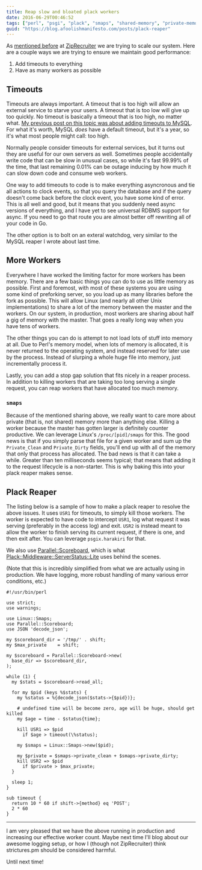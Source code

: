 ```yaml
---
title: Reap slow and bloated plack workers
date: 2016-06-29T00:46:52
tags: ["perl", "psgi", "plack", "smaps", "shared-memory", "private-memory"]
guid: "https://blog.afoolishmanifesto.com/posts/plack-reaper"
---
```

As [mentioned before](/posts/put-mysql-in-timeout/) at
[ZipRecruiter](https://www.ziprecruiter.com/) we are trying to scale our system.
Here are a couple ways we are trying to ensure we maintain good performance:

 1. Add timeouts to everything
 2. Have as many workers as possible

## Timeouts

Timeouts are always important.  A timeout that is too high will allow an
external service to starve your users.  A timeout that is too low will give up
too quickly.  No timeout is basically a timeout that is too high, no matter
what.  [My previous post on this topic was about adding timeouts to
MySQL](/posts/put-mysql-in-timeout/).  For what it's worth, MySQL *does* have a
default timeout, but it's a year, so it's what most people might call: too
high.

Normally people consider timeouts for external services, but it turns out they
are useful for our own servers as well.  Sometimes people accidentally write
code that can be slow in unusual cases, so while it's fast 99.99% of the time,
that last remaining 0.01% can be outage inducing by how much it can slow down
code and consume web workers.

One way to add timeouts to code is to make everything asyncronous and tie all
actions to clock events, so that you query the database and if the query doesn't
come back before the clock event, you have some kind of error.  This is all well
and good, but it means that you suddenly need async versions of everything, and
I have yet to see universal RDBMS support for async.  If you need to go that
route you are almost better off rewriting all of your code in Go.

The other option is to bolt on an exteral watchdog, very similar to the MySQL
reaper I wrote about last time.

## More Workers

Everywhere I have worked the limiting factor for more workers has been memory.
There are a few basic things you can do to use as little memory as possible.
First and foremost, with most of these systems you are using some kind of
preforking server, so you load up as many libraries before the fork as possible.
This will allow Linux (and nearly all other Unix implementations) to share a
lot of the memory between the master and the workers.  On our system, in
production, most workers are sharing about half a gig of memory with the master.
That goes a really long way when you have tens of workers.

The other things you can do is attempt to not load lots of stuff into memory at
all.  Due to Perl's memory model, when lots of memory is allocated, it is never
returned to the operating system, and instead reserved for later use by the
process.  Instead of slurping a whole huge file into memory, just incrementally
process it.

Lastly, you can add a stop gap solution that fits nicely in a reaper process.
In addition to killing workers that are taking too long serving a single
request, you can reap workers that have allocated too much memory.

### `smaps`

Because of the mentioned sharing above, we really want to care more about
private (that is, not shared) memory more than anything else.  Killing a worker
because the master has gotten larger is definitely counter productive.  We can
leverage Linux's `/proc/[pid]/smaps` for this.  The good news is that if you
simply parse that file for a given worker and sum up the `Private_Clean` and
`Private_Dirty` fields, you'll end up with all of the memory that only that
process has allocated.  The bad news is that it can take a while.  Greater than
ten milliseconds seems typical; that means that adding it to the request
lifecycle is a non-starter.  This is why baking this into your plack reaper
makes sense.

## Plack Reaper

The listing below is a sample of how to make a plack reaper to resolve the above
issues.  It uses `USR1` for timeouts, to simply kill those workers.  The worker
is expected to have code to intercept `USR1`, log what request it was serving
(preferably in the access log) and exit. `USR2` is instead meant to allow the
worker to finish serving its current request, if there is one, and then exit
after.  You can leverage `psgix.harakiri` for that.

We also use
[Parallel::Scoreboard](https://metacpan.org/pod/Parallel::Scoreboard), which is
what
[Plack::Middleware::ServerStatus::Lite](https://metacpan.org/pod/Plack::Middleware::ServerStatus::Lite)
uses behind the scenes.

(Note that this is incredibly simplified from what we are actually using in
production.  We have logging, more robust handling of many various error
conditions, etc.)

```
#!/usr/bin/perl

use strict;
use warnings;

use Linux::Smaps;
use Parallel::Scoreboard;
use JSON 'decode_json';

my $scoreboard_dir = '/tmp/' . shift;
my $max_private    = shift;

my $scoreboard = Parallel::Scoreboard->new(
  base_dir => $scoreboard_dir,
);

while (1) {
  my $stats = $scoreboard->read_all;

  for my $pid (keys %$stats) {
    my %status = %{decode_json($stats->{$pid})};

    # undefined time will be become zero, age will be huge, should get killed
    my $age = time - $status{time};

    kill USR1 => $pid
      if $age > timeout(\%status);

    my $smaps = Linux::Smaps->new($pid);

    my $private = $smaps->private_clean + $smaps->private_dirty;
    kill USR2 => $pid
      if $private > $max_private;
  }

  sleep 1;
}

sub timeout {
  return 10 * 60 if shift->{method} eq 'POST';
  2 * 60
}
```

---

I am very pleased that we have the above running in production and increasing
our effective worker count.  Maybe next time I'll blog about our awesome logging
setup, or how I (though not ZipRecruiter) think strictures.pm should be
considered harmful.

Until next time!
